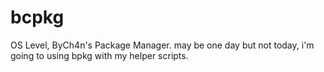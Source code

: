 # bcpkg
OS Level, ByCh4n's Package Manager.
may be one day but not today, i'm going to using bpkg with my helper scripts.
